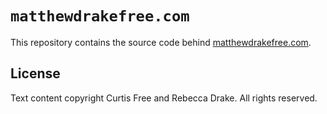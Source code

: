 `matthewdrakefree.com`
======================
This repository contains the source code behind [matthewdrakefree.com][site].

License
-------

Text content copyright Curtis Free and Rebecca Drake. All rights reserved.

[site]: http://matthewdrakefree.com
